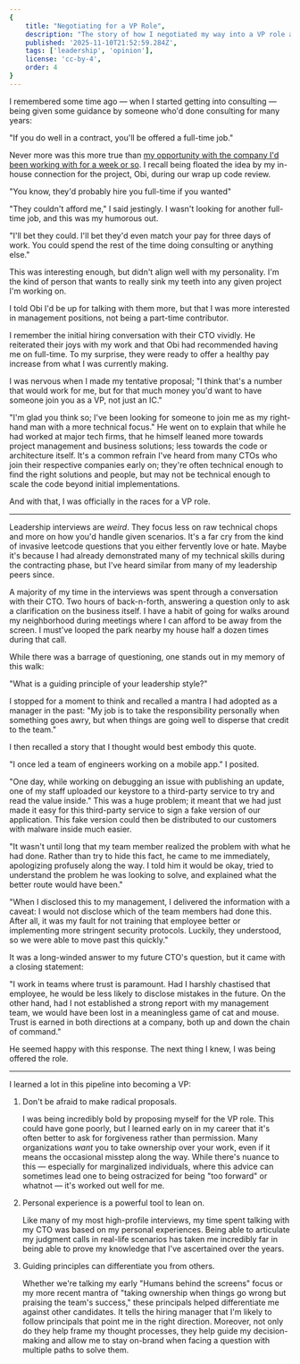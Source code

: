 ```yaml
---
{
    title: "Negotiating for a VP Role",
    description: "The story of how I negotiated my way into a VP role and the lessons learned along the way.",
    published: '2025-11-10T21:52:59.284Z',
    tags: ['leadership', 'opinion'],
    license: 'cc-by-4',
    order: 4
}
---
```


I remembered some time ago — when I started getting into consulting — being given some guidance by someone who'd done consulting for many years:

"If you do well in a contract, you'll be offered a full-time job."

Never more was this more true than [my opportunity with the company I'd been working with for a week or so](/posts/fractional-leadership-in-practice). I recall being floated the idea by my in-house connection for the project, Obi, during our wrap up code review.

"You know, they'd probably hire you full-time if you wanted"

"They couldn't afford me," I said jestingly. I wasn't looking for another full-time job, and this was my humorous out.

"I'll bet they could. I'll bet they'd even match your pay for three days of work. You could spend the rest of the time doing consulting or anything else."

This was interesting enough, but didn't align well with my personality. I'm the kind of person that wants to really sink my teeth into any given project I'm working on.

I told Obi I'd be up for talking with them more, but that I was more interested in management positions, not being a part-time contributor.

I remember the initial hiring conversation with their CTO vividly. He reiterated their joys with my work and that Obi had recommended having me on full-time. To my surprise, they were ready to offer a healthy pay increase from what I was currently making.

I was nervous when I made my tentative proposal; "I think that's a number that would work for me, but for that much money you'd want to have someone join you as a VP, not just an IC."

"I'm glad you think so; I've been looking for someone to join me as my right-hand man with a more technical focus." He went on to explain that while he had worked at major tech firms, that he himself leaned more towards project management and business solutions; less towards the code or architecture itself. It's a common refrain I've heard from many CTOs who join their respective companies early on; they're often technical enough to find the right solutions and people, but may not be technical enough to scale the code beyond initial implementations.

And with that, I was officially in the races for a VP role.

------

Leadership interviews are _weird_. They focus less on raw technical chops and more on how you'd handle given scenarios. It's a far cry from the kind of invasive leetcode questions that you either fervently love or hate. Maybe it's because I had already demonstrated many of my technical skills during the contracting phase, but I've heard similar from many of my leadership peers since.

A majority of my time in the interviews was spent through a conversation with their CTO. Two hours of back-n-forth, answering a question only to ask a clarification on the business itself. I have a habit of going for walks around my neighborhood during meetings where I can afford to be away from the screen. I must've looped the park nearby my house half a dozen times during that call.

While there was a barrage of questioning, one stands out in my memory of this walk:

"What is a guiding principle of your leadership style?"

I stopped for a moment to think and recalled a mantra I had adopted as a manager in the past: "My job is to take the responsibility personally when something goes awry, but when things are going well to disperse that credit to the team."

I then recalled a story that I thought would best embody this quote.

"I once led a team of engineers working on a mobile app." I posited.

"One day, while working on debugging an issue with publishing an update, one of my staff uploaded our keystore to a third-party service to try and read the value inside." This was a huge problem; it meant that we had just made it easy for this third-party service to sign a fake version of our application. This fake version could then be distributed to our customers with malware inside much easier.

"It wasn't until long that my team member realized the problem with what he had done. Rather than try to hide this fact, he came to me immediately, apologizing profusely along the way. I told him it would be okay, tried to understand the problem he was looking to solve, and explained what the better route would have been."

"When I disclosed this to my management, I delivered the information with a caveat: I would not disclose which of the team members had done this. After all, it was my fault for not training that employee better or implementing more stringent security protocols. Luckily, they understood, so we were able to move past this quickly."

It was a long-winded answer to my future CTO's question, but it came with a closing statement:

"I work in teams where trust is paramount. Had I harshly chastised that employee, he would be less likely to disclose mistakes in the future. On the other hand, had I not established a strong report with my management team, we would have been lost in a meaningless game of cat and mouse. Trust is earned in both directions at a company, both up and down the chain of command."

He seemed happy with this response. The next thing I knew, I was being offered the role.

-----

I learned a lot in this pipeline into becoming a VP:

1) Don't be afraid to make radical proposals.
   
   I was being incredibly bold by proposing myself for the VP role. This could have gone poorly, but I learned early on in my career that it's often better to ask for forgiveness rather than permission. Many organizations _want_ you to take ownership over your work, even if it means the occasional misstep along the way. While there's nuance to this — especially for marginalized individuals, where this advice can sometimes lead one to being ostracized for being "too forward" or whatnot — it's worked out well for me.

2) Personal experience is a powerful tool to lean on.

   Like many of my most high-profile interviews, my time spent talking with my CTO was based on my personal experiences. Being able to articulate my judgment calls in real-life scenarios has taken me incredibly far in being able to prove my knowledge that I've ascertained over the years.

3) Guiding principles can differentiate you from others.

   Whether we're talking my early "Humans behind the screens" focus or my more recent mantra of "taking ownership when things go wrong but praising the team's success," these principals helped differentiate me against other candidates. It tells the hiring manager that I'm likely to follow principals that point me in the right direction. Moreover, not only do they help frame my thought processes, they help guide my decision-making and allow me to stay on-brand when facing a question with multiple paths to solve them.
